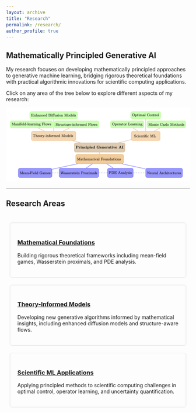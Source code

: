 ```yaml
---
layout: archive
title: "Research"
permalink: /research/
author_profile: true
---
```


<style>
  area {
    cursor: pointer;
  }
</style>

## Mathematically Principled Generative AI

My research focuses on developing mathematically principled approaches to generative machine learning, bridging rigorous theoretical foundations with practical algorithmic innovations for scientific computing applications.

Click on any area of the tree below to explore different aspects of my research:

<!-- Clickable Tree Diagram -->
<img src="/images/tree_website.png" alt="Research Tree" usemap="#research-tree" style="max-width: 100%; height: auto;">

<map name="research-tree">
  <!-- Principled Generative AI (main trunk) - stays on this page -->
  <area shape="rect" coords="580,295,1020,380" href="/research/" alt="Principled Generative AI">

  <!-- Mathematical Foundations (bottom row) - all link to foundations page -->
  <area shape="rect" coords="590,395,980,490" href="/research/foundations/" alt="Mathematical Foundations">
  <area shape="rect" coords="100,515,390,595" href="/research/foundations/" alt="Mean-Field Games">
  <area shape="rect" coords="450,515,790,595" href="/research/foundations/" alt="Wasserstein Proximals">
  <area shape="rect" coords="860,515,1085,595" href="/research/foundations/" alt="PDE Analysis">
  <area shape="rect" coords="1190,515,1490,595" href="/research/foundations/" alt="Neural Architectures">

  <!-- Theory-informed Models (left branch) - all link to models page -->
  <area shape="rect" coords="220,195,600,285" href="/research/models/" alt="Theory-informed Models">
  <area shape="rect" coords="35,110,400,190" href="/research/models/" alt="Manifold-learning Flows">
  <area shape="rect" coords="420,110,790,190" href="/research/models/" alt="Structure-informed Flows">
  <area shape="rect" coords="200,30,610,110" href="/research/models/" alt="Enhanced Diffusion Models">

  <!-- Scientific ML (right branch) - all link to applications page -->
  <area shape="rect" coords="1065,195,1325,285" href="/research/applications/" alt="Scientific ML">
  <area shape="rect" coords="890,110,1200,190" href="/research/applications/" alt="Operator Learning">
  <area shape="rect" coords="1210,110,1520,190" href="/research/applications/" alt="Monte Carlo Methods">
  <area shape="rect" coords="1060,30,1320,110" href="/research/applications/" alt="Optimal Control">
</map>

---

## Research Areas

<div style="display: flex; justify-content: space-around; flex-wrap: wrap; margin-top: 30px;">

<div style="flex: 1; min-width: 250px; margin: 10px; padding: 20px; border: 1px solid #ddd; border-radius: 5px;">
<h3><a href="/research/foundations/">Mathematical Foundations</a></h3>
<p>Building rigorous theoretical frameworks including mean-field games, Wasserstein proximals, and PDE analysis.</p>
</div>

<div style="flex: 1; min-width: 250px; margin: 10px; padding: 20px; border: 1px solid #ddd; border-radius: 5px;">
<h3><a href="/research/models/">Theory-Informed Models</a></h3>
<p>Developing new generative algorithms informed by mathematical insights, including enhanced diffusion models and structure-aware flows.</p>
</div>

<div style="flex: 1; min-width: 250px; margin: 10px; padding: 20px; border: 1px solid #ddd; border-radius: 5px;">
<h3><a href="/research/applications/">Scientific ML Applications</a></h3>
<p>Applying principled methods to scientific computing challenges in optimal control, operator learning, and uncertainty quantification.</p>
</div>

</div>